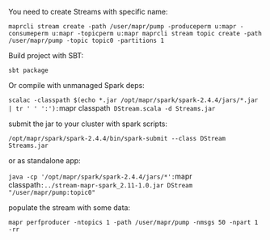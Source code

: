 You need to create Streams with specific name:

`maprcli stream create -path /user/mapr/pump -produceperm u:mapr -consumeperm u:mapr -topicperm u:mapr
maprcli stream topic create -path /user/mapr/pump -topic topic0 -partitions 1`

Build project with SBT:
    
`sbt package`

Or compile with unmanaged Spark deps:

`scalac -classpath $(echo *.jar /opt/mapr/spark/spark-2.4.4/jars/*.jar | tr ' ' ':'):`mapr classpath` DStream.scala -d Streams.jar`

submit the jar to your cluster with spark scripts:

`/opt/mapr/spark/spark-2.4.4/bin/spark-submit --class DStream Streams.jar`

or as standalone app:

`java -cp '/opt/mapr/spark/spark-2.4.4/jars/*':`mapr classpath`:../stream-mapr-spark_2.11-1.0.jar DStream "/user/mapr/pump:topic0"`

populate the stream with some data:

`mapr perfproducer -ntopics 1 -path /user/mapr/pump -nmsgs 50 -npart 1 -rr`
    
